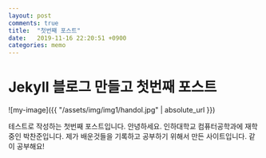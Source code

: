 ```yaml
---
layout: post
comments: true
title:  "첫번째 포스트"
date:   2019-11-16 22:20:51 +0900
categories: memo
---
```

# Jekyll 블로그 만들고 첫번째 포스트

![my-image]({{ "/assets/img/img1/handol.jpg" | absolute_url }})

테스트로 작성하는 첫번째 포스트입니다. 안녕하세요. 인하대학교 컴퓨터공학과에 재학 중인 박찬준입니다. 제가 배운것들을 기록하고 공부하기 위해서 만든 사이트입니다. 같이 공부해요!
